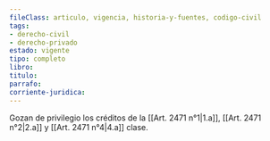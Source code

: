 ```yaml
---
fileClass: articulo, vigencia, historia-y-fuentes, codigo-civil
tags:
- derecho-civil
- derecho-privado
estado: vigente
tipo: completo
libro:
titulo:
parrafo:
corriente-juridica:
---
```

Gozan de privilegio los créditos de la [[Art. 2471 n°1|1.a]], [[Art. 2471 n°2|2.a]] y [[Art. 2471 n°4|4.a]] clase.
